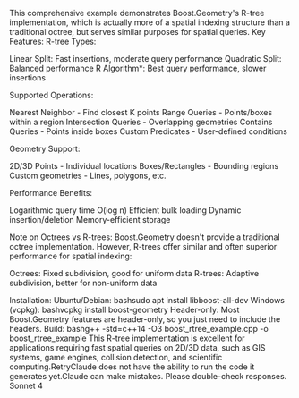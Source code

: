 This comprehensive example demonstrates Boost.Geometry's R-tree implementation, which is actually more of a spatial indexing structure than a traditional octree, but serves similar purposes for spatial queries.
Key Features:
R-tree Types:

Linear Split: Fast insertions, moderate query performance
Quadratic Split: Balanced performance
R Algorithm*: Best query performance, slower insertions

Supported Operations:

Nearest Neighbor - Find closest K points
Range Queries - Points/boxes within a region
Intersection Queries - Overlapping geometries
Contains Queries - Points inside boxes
Custom Predicates - User-defined conditions

Geometry Support:

2D/3D Points - Individual locations
Boxes/Rectangles - Bounding regions
Custom geometries - Lines, polygons, etc.

Performance Benefits:

Logarithmic query time O(log n)
Efficient bulk loading
Dynamic insertion/deletion
Memory-efficient storage

Note on Octrees vs R-trees:
Boost.Geometry doesn't provide a traditional octree implementation. However, R-trees offer similar and often superior performance for spatial indexing:

Octrees: Fixed subdivision, good for uniform data
R-trees: Adaptive subdivision, better for non-uniform data

Installation:
Ubuntu/Debian:
bashsudo apt install libboost-all-dev
Windows (vcpkg):
bashvcpkg install boost-geometry
Header-only: Most Boost.Geometry features are header-only, so you just need to include the headers.
Build:
bashg++ -std=c++14 -O3 boost_rtree_example.cpp -o boost_rtree_example
This R-tree implementation is excellent for applications requiring fast spatial queries on 2D/3D data, such as GIS systems, game engines, collision detection, and scientific computing.RetryClaude does not have the ability to run the code it generates yet.Claude can make mistakes. Please double-check responses. Sonnet 4